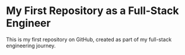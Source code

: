 # My First Repository as a Full-Stack Engineer

This is my first repository on GitHub, created as part of my full-stack engineering journey.

